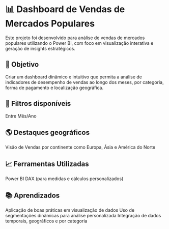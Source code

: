 # 📊 Dashboard de Vendas de Mercados Populares

Este projeto foi desenvolvido para análise de vendas de mercados populares utilizando o Power BI, com foco em visualização interativa e geração de insights estratégicos.

## 🔎 Objetivo

Criar um dashboard dinâmico e intuitivo que permita a análise de indicadores de desempenho de vendas ao longo dos meses, por categoria, forma de pagamento e localização geográfica.

## 📌 Filtros disponíveis

Entre Mês/Ano

## 🌎 Destaques geográficos

Visão de Vendas por continente como Europa, Ásia e América do Norte

## 📈 Ferramentas Utilizadas

Power BI
DAX (para medidas e cálculos personalizados)

## 📚 Aprendizados

Aplicação de boas práticas em visualização de dados
Uso de segmentações dinâmicas para análise personalizada
Integração de dados temporais, geográficos e por categoria
